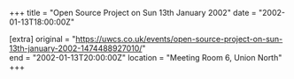 +++
title = "Open Source Project on Sun 13th January 2002"
date = "2002-01-13T18:00:00Z"

[extra]
original = "https://uwcs.co.uk/events/open-source-project-on-sun-13th-january-2002-1474488927010/"    
end = "2002-01-13T20:00:00Z"
location = "Meeting Room 6, Union North"
+++



